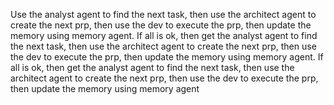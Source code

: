 Use the analyst agent to find the next task, then use the architect agent to create the next prp, then use the dev to execute the prp, then update the memory using memory agent. If all is ok, then get the analyst agent to find the next task, then use the architect agent to create the next prp, then use the dev to execute the prp, then update the memory using memory agent. If all is ok, then get the analyst agent to find the next task, then use the architect agent to create the next prp, then use the dev to execute the prp, then update the memory using memory agent